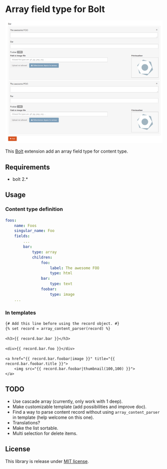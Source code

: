 Array field type for Bolt
=========================

![Preview](preview.png)

This [Bolt](https://bolt.cm/) extension add an array field type for content type.

Requirements
------------

* bolt 2.*

Usage
-----

### Content type definition

```yaml
foos:
    name: Foos
    singular_name: Foo
    fields:
        ...
        bar:
            type: array
            children:
                foo:
                    label: The awesome FOO
                    type: html
                bar:
                    type: text
                foobar:
                    type: image
    ...
```

### In templates

```jinja
{# Add this line before using the record object. #}
{% set record = array_content_parser(record) %}

<h3>{{ record.bar.bar }}</h3>

<div>{{ record.bar.foo }}</div>

<a href="{{ record.bar.foobar|image }}" title="{{ record.bar.foobar.title }}">
    <img src="{{ record.bar.foobar|thumbnail(100,100) }}">
</a>
```

TODO
----
- Use cascade array (currently, only work with 1 deep).
- Make customizable template (add possibilities and improve doc).
- Find a way to parse content record without using `array_content_parser` in template (help welcome on this one).
- Translations?
- Make the list sortable.
- Multi selection for delete items.

License
-------

This library is release under [MIT license](LICENSE).

